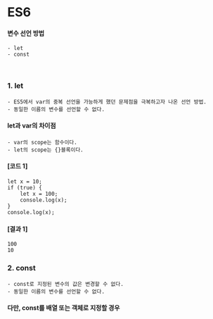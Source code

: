 # ES6

#### 변수 선언 방법
    - let
    - const
<br/>

### 1. let
    - ES5에서 var의 중복 선언을 가능하게 했던 문제점을 극복하고자 나온 선언 방법.
    - 동일한 이름의 변수를 선언할 수 없다.
#### let과 var의 차이점
    - var의 scope는 함수이다.
    - let의 scope는 {}블록이다.
#### [코드 1]
```plaintext
let x = 10;
if (true) {
    let x = 100;
    console.log(x);
}
console.log(x);
```
#### [결과 1]
    100
    10

### 2. const
    - const로 지정된 변수의 값은 변경할 수 없다.
    - 동일한 이름의 변수를 선언할 수 없다.
#### 다만, const를 배열 또는 객체로 지정할 경우 
